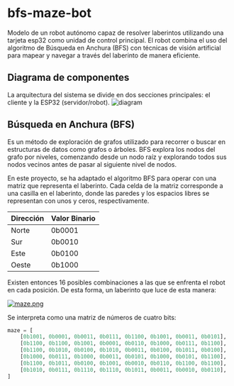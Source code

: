 # bfs-maze-bot
Modelo de un robot autónomo capaz de resolver laberintos utilizando una tarjeta esp32 como unidad de control principal. El robot combina el uso del algoritmo de Búsqueda en Anchura (BFS) con técnicas de visión artificial para mapear y navegar a través del laberinto de manera eficiente.
## Diagrama de componentes
La arquitectura del sistema se divide en dos secciones principales: el cliente y la ESP32 (servidor/robot).
![diagram](http://www.plantuml.com/plantuml/proxy?cache=no&src=https://raw.githubusercontent.com/queined/bfs-maze-bot/main/diagram.iuml)
## Búsqueda en Anchura (BFS)
Es un método de exploración de grafos utilizado para recorrer o buscar en estructuras de datos como grafos o árboles. BFS explora los nodos del grafo por niveles, comenzando desde un nodo raíz y explorando todos sus nodos vecinos antes de pasar al siguiente nivel de nodos.

En este proyecto, se ha adaptado el algoritmo BFS para operar con una matriz que representa el laberinto. Cada celda de la matriz corresponde a una casilla en el laberinto, donde las paredes y los espacios libres se representan con unos y ceros, respectivamente.

| Dirección | Valor Binario |
|-----------|---------------|
| Norte     | 0b0001        |
| Sur       | 0b0010        |
| Este      | 0b0100        |
| Oeste     | 0b1000        |

Existen entonces 16 posibles combinaciones a las que se enfrenta el robot en cada posición. De esta forma, un laberinto que luce de esta manera:

[![maze.png](https://i.postimg.cc/mD4TYq8j/maze.png)](https://postimg.cc/Mcskxskf)

Se interpreta como una matriz de números de cuatro bits:

```python
maze = [
    [0b1001, 0b0001, 0b0011, 0b0111, 0b1100, 0b1001, 0b0011, 0b0101],
    [0b1100, 0b1100, 0b1001, 0b0001, 0b0110, 0b1000, 0b0111, 0b1100],
    [0b1100, 0b1010, 0b0100, 0b1010, 0b0011, 0b0100, 0b1011, 0b0100],
    [0b1000, 0b0111, 0b1000, 0b0011, 0b0101, 0b1000, 0b0101, 0b1100],
    [0b1100, 0b1011, 0b0100, 0b1001, 0b0010, 0b0110, 0b1100, 0b1100],
    [0b1010, 0b0111, 0b1110, 0b1110, 0b1011, 0b0011, 0b0010, 0b0110],
]
```
 

